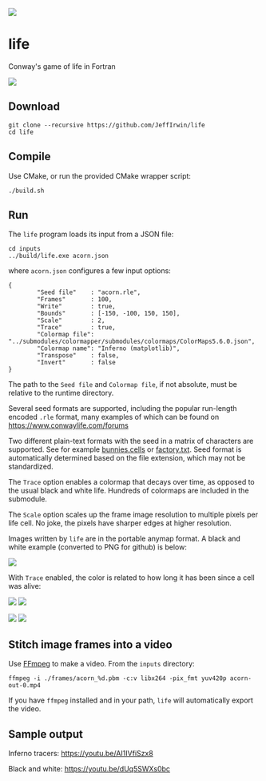 
![](https://github.com/JeffIrwin/life/workflows/CI/badge.svg)

# life
Conway's game of life in Fortran

![](https://raw.githubusercontent.com/JeffIrwin/life/master/doc/acorn-inferno-crop.gif)

## Download
    git clone --recursive https://github.com/JeffIrwin/life
    cd life

## Compile
Use CMake, or run the provided CMake wrapper script:

    ./build.sh

## Run
The `life` program loads its input from a JSON file:

    cd inputs
    ../build/life.exe acorn.json

where `acorn.json` configures a few input options:

    {
            "Seed file"    : "acorn.rle",
            "Frames"       : 100,
            "Write"        : true,
            "Bounds"       : [-150, -100, 150, 150],
            "Scale"        : 2,
            "Trace"        : true,
            "Colormap file": "../submodules/colormapper/submodules/colormaps/ColorMaps5.6.0.json",
            "Colormap name": "Inferno (matplotlib)",
            "Transpose"    : false,
            "Invert"       : false
    }

The path to the `Seed file` and `Colormap file`, if not absolute, must be relative to the runtime directory.

Several seed formats are supported, including the popular run-length encoded `.rle` format, many examples of which can be found on https://www.conwaylife.com/forums

Two different plain-text formats with the seed in a matrix of characters are supported.  See for example [bunnies.cells](inputs/bunnies.cells) or [factory.txt](inputs/factory.txt).  Seed format is automatically determined based on the file extension, which may not be standardized.

The `Trace` option enables a colormap that decays over time, as opposed to the usual black and white life.  Hundreds of colormaps are included in the submodule.

The `Scale` option scales up the frame image resolution to multiple pixels per life cell.  No joke, the pixels have sharper edges at higher resolution.

Images written by `life` are in the portable anymap format.  A black and white example (converted to PNG for github) is below:

![](https://raw.githubusercontent.com/JeffIrwin/life/master/doc/acorn_99.png)

With `Trace` enabled, the color is related to how long it has been since a cell was alive:

![](https://raw.githubusercontent.com/JeffIrwin/life/master/doc/acorn-plasma_600.PNG) ![](https://raw.githubusercontent.com/JeffIrwin/life/master/doc/acorn-erdc_blue2green_BW_600.PNG)

![](https://raw.githubusercontent.com/JeffIrwin/life/master/doc/acorn-viridis_600.PNG) ![](https://raw.githubusercontent.com/JeffIrwin/life/master/doc/acorn-inferno_600.PNG)

## Stitch image frames into a video
Use [FFmpeg](https://www.ffmpeg.org/download.html) to make a video.  From the `inputs` directory:

    ffmpeg -i ./frames/acorn_%d.pbm -c:v libx264 -pix_fmt yuv420p acorn-out-0.mp4

If you have `ffmpeg` installed and in your path, `life` will automatically export the video.

## Sample output
Inferno tracers:  https://youtu.be/AI1IVfiSzx8

Black and white:  https://youtu.be/dUq5SWXs0bc

